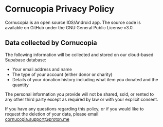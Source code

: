 # Cornucopia Privacy Policy

Cornucopia is an open source IOS/Android app. The source code is available on GitHub under the GNU General Public License v3.0.

## Data collected by Cornucopia

The following information will be collected and stored on our cloud-based Supabase database:

- Your email address and name
- The type of your account (either donor or charity)
- Details of your donation history including what item you donated and the quantity

The personal information you provide will not be shared, sold, or rented to any other third party except as required by law or with your explicit consent.

If you have any questions regarding this policy, or if you would like to request the deletion of your data, please email cornucopia.support@proton.me
